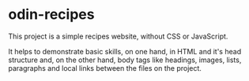 # odin-recipes

This project is a simple recipes website, without CSS or JavaScript.

It helps to demonstrate basic skills, on one hand, in HTML and it's head structure and, on the other hand, body tags like headings, images, lists, paragraphs and local links between the files on the project.
